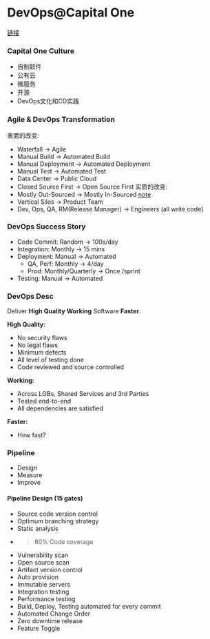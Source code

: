 # DevOps@Capital One
[链接](https://www.youtube.com/watch?v=6Q0mtVnnthQ)

### Capital One Culture
- 自制软件
- 公有云
- 微服务
- 开源
- DevOps文化和CD实践

### Agile & DevOps Transformation
表面的改变:  
- Waterfall -> Agile
- Manual Build -> Automated Build
- Manual Deployment -> Automated Deployment
- Manual Test -> Automated Test
- Data Center -> Public Cloud
- Closed Source First -> Open Source First
实质的改变:  
- Mostly Out-Sourced -> Mostly In-Sourced [note](https://www.outsource2india.com/why_india/articles/outsourcing-versus-insourcing.asp)
- Vertical Silos -> Product Team
- Dev, Ops, QA, RM(Release Manager) -> Engineers (all write code)

### DevOps Success Story
- Code Commit: Random -> 100s/day
- Integration: Monthly -> 15 mins
- Deployment: Manual -> Automated
  - QA, Perf: Monthly -> 4/day
  - Prod: Monthly/Quarterly -> Once /sprint
- Testing: Manual -> Automated

### DevOps Desc
Deliver **High Quality** **Working** Software **Faster**.

**High Quality:**
- No security flaws
- No legal flaws
- Minimum defects
- All level of testing done
- Code reviewed and source controlled

**Working:**
- Across LOBs, Shared Services and 3rd Parties
- Tested end-to-end
- All dependencies are satisfied

**Faster:**
- How fast?

### Pipeline
- Design
- Measure
- Improve

#### Pipeline Design (15 gates)
- Source code version control
- Optimum branching strategy
- Static analysis
- > 80% Code coverage
- Vulnerability scan
- Open source scan
- Artifact version control
- Auto provision
- Immutable servers
- Integration testing
- Performance testing
- Build, Deploy, Testing automated for every commit
- Automated Change Order
- Zero downtime release
- Feature Toggle

